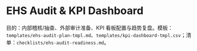 # EHS Audit & KPI Dashboard

目的：内部稽核/抽查、外部审计准备、KPI 看板配置与趋势复盘。模板：`templates/ehs-audit-plan-tmpl.md`、`templates/kpi-dashboard-tmpl.csv`；清单：`checklists/ehs-audit-readiness.md`。
